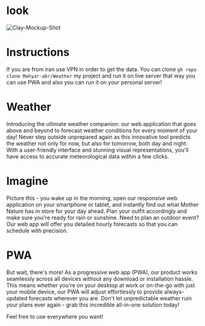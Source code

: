 # look
![Clay-Mockup-Shot](https://github.com/Mahyar-abr/Weather/assets/135314778/aac109c5-3ce0-4a8e-b79f-c2f545cbb9b8)
# Instructions
If you are from iran use VPN in order to get the data.
You can clone <code>gh repo clone Mahyar-abr/Weather</code> my project and run it on live server that way you can use PWA and also you can run it on your personal server!


# Weather
Introducing the ultimate weather companion: our web application that goes above and beyond to forecast weather conditions for every moment of your day! 
Never step outside unprepared again as this innovative tool predicts the weather not only for now, but also for tomorrow, both day and night. 
With a user-friendly interface and stunning visual representations, you'll have access to accurate meteorological data within a few clicks.
# Imagine
Picture this - you wake up in the morning, open our responsive web application on your smartphone or tablet, and instantly find out what Mother Nature has in store for your day ahead. 
Plan your outfit accordingly and make sure you're ready for rain or sunshine. Need to plan an outdoor event? Our web app will offer you detailed hourly forecasts so that you can schedule with precision.
# PWA
But wait, there's more! As a progressive web app (PWA), our product works seamlessly across all devices without any download or installation hassle. 
This means whether you're on your desktop at work or on-the-go with just your mobile device, our PWA will adjust effortlessly to provide always-updated forecasts wherever you are. 
Don't let unpredictable weather ruin your plans ever again - grab this incredible all-in-one solution today!

Feel free to use everywhere you want!
